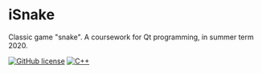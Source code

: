 # iSnake
Classic game "snake". A coursework for Qt programming, in summer term 2020.

[![GitHub license](https://img.shields.io/github/license/Co1lin/iSnake?style=flat-square)](https://github.com/Co1lin/iSnake/blob/master/LICENSE) [![C++](https://en.cppreference.com)](https://img.shields.io/badge/C%2B%2B-11-brightgreen?style=flat-square) 

